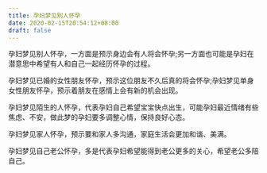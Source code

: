 ```yaml
---
title: 孕妇梦见别人怀孕
date: 2020-02-15T20:54:12+08:00
draft: false
---
```


孕妇梦见别人怀孕，一方面是预示身边会有人将会怀孕;另一方面也可能是孕妇在潜意思中希望有人和自己一起经历怀孕的过程。

孕妇梦见已婚的女性朋友怀孕，预示这位朋友不久后真的将会怀孕;孕妇梦见单身女性朋友怀孕，预示着朋友在感情上会有新的机会出现。

孕妇梦见陌生的人怀孕，代表孕妇自己希望宝宝快点出生，可能孕妇最近情绪有些焦虑、不安，做此梦的孕妇要多调整心情，保持良好心态。

孕妇梦见家人怀孕，预示要和家人多沟通，家庭生活会更加和谐、美满。

孕妇梦见自己老公怀孕，多是代表孕妇希望能得到老公更多的关心，希望老公多陪自己。
